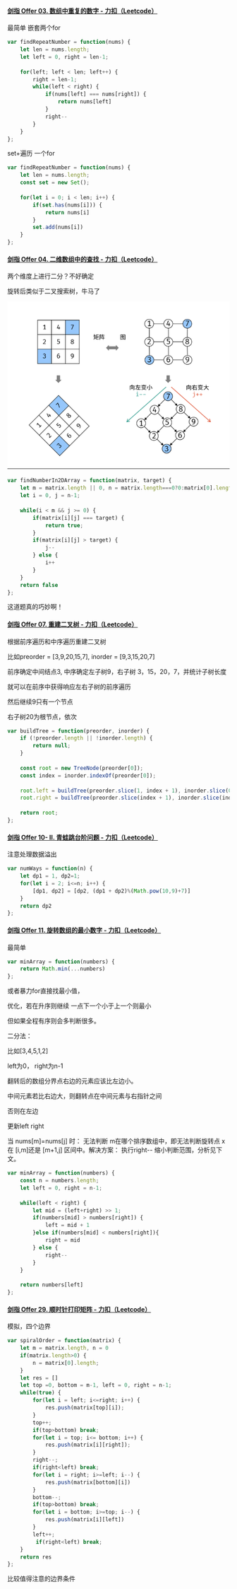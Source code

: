 #### [剑指 Offer 03. 数组中重复的数字 - 力扣（Leetcode）](https://leetcode.cn/problems/shu-zu-zhong-zhong-fu-de-shu-zi-lcof/description/?favorite=xb9nqhhg)

最简单  嵌套两个for

```js
var findRepeatNumber = function(nums) {
    let len = nums.length;
    let left = 0, right = len-1;

    for(left; left < len; left++) {
        right = len-1;
        while(left < right) {
            if(nums[left] === nums[right]) {
                return nums[left]
            }
            right--
        }
    }
};
```

set+遍历  一个for

```js
var findRepeatNumber = function(nums) {
    let len = nums.length;
    const set = new Set();

    for(let i = 0; i < len; i++) {
        if(set.has(nums[i])) {
            return nums[i]
        }
        set.add(nums[i])
    }
};
```

#### [剑指 Offer 04. 二维数组中的查找 - 力扣（Leetcode）](https://leetcode.cn/problems/er-wei-shu-zu-zhong-de-cha-zhao-lcof/?favorite=xb9nqhhg)

两个维度上进行二分？不好确定

旋转后类似于二叉搜索树，牛马了

![image-20230328144001168](剑指offer.assets/image-20230328144001168.png)

```js
var findNumberIn2DArray = function(matrix, target) {
    let m = matrix.length || 0, n = matrix.length===0?0:matrix[0].length
    let i = 0, j = n-1;

    while(i < m && j >= 0) {
        if(matrix[i][j] === target) {
            return true;
        }
        if(matrix[i][j] > target) {
            j--
        } else {
            i++
        }
    }
    return false
};
```

这道题真的巧妙啊！

#### [剑指 Offer 07. 重建二叉树 - 力扣（Leetcode）](https://leetcode.cn/problems/zhong-jian-er-cha-shu-lcof/?favorite=xb9nqhhg)

根据前序遍历和中序遍历重建二叉树

比如preorder = [3,9,20,15,7], inorder = [9,3,15,20,7]

前序确定中间结点3, 中序确定左子树9，右子树 3，15，20，7，并统计子树长度

就可以在前序中获得响应左右子树的前序遍历

然后继续9只有一个节点

右子树20为根节点，依次

```js
var buildTree = function(preorder, inorder) {
    if (!preorder.length || !inorder.length) {
        return null;
    }

    const root = new TreeNode(preorder[0]);
    const index = inorder.indexOf(preorder[0]);

    root.left = buildTree(preorder.slice(1, index + 1), inorder.slice(0, index));
    root.right = buildTree(preorder.slice(index + 1), inorder.slice(index + 1));

    return root;
};
```

#### [剑指 Offer 10- II. 青蛙跳台阶问题 - 力扣（Leetcode）](https://leetcode.cn/problems/qing-wa-tiao-tai-jie-wen-ti-lcof/?favorite=xb9nqhhg)

注意处理数据溢出

```js
var numWays = function(n) {
    let dp1 = 1, dp2=1;
    for(let i = 2; i<=n; i++) {
        [dp1, dp2] = [dp2, (dp1 + dp2)%(Math.pow(10,9)+7)]
    }
    return dp2
};
```

#### [剑指 Offer 11. 旋转数组的最小数字 - 力扣（Leetcode）](https://leetcode.cn/problems/xuan-zhuan-shu-zu-de-zui-xiao-shu-zi-lcof/?favorite=xb9nqhhg)

最简单

```js
var minArray = function(numbers) {
    return Math.min(...numbers)
};
```

或者暴力for直接找最小值，

优化，若在升序则继续 一点下一个小于上一个则最小

但如果全程有序则会多判断很多。

二分法：

比如[3,4,5,1,2]

left为0， right为n-1

翻转后的数组分界点右边的元素应该比左边小。

中间元素若比右边大，则翻转点在中间元素与右指针之间

否则在左边

更新left right

当 nums[m]=nums[j] 时： 无法判断 m在哪个排序数组中，即无法判断旋转点 x 在 \[i,m]还是 \[m+1,j] 区间中。解决方案： 执行right-- 缩小判断范围，分析见下文。

```js
var minArray = function(numbers) {
    const n = numbers.length;
    let left = 0, right = n-1;

    while(left < right) {
        let mid = (left+right) >> 1;
        if(numbers[mid] > numbers[right]) {
            left = mid + 1
        }else if(numbers[mid] < numbers[right]){
            right = mid
        } else {
            right--
        }
    }

    return numbers[left]
};
```

#### [剑指 Offer 29. 顺时针打印矩阵 - 力扣（Leetcode）](https://leetcode.cn/problems/shun-shi-zhen-da-yin-ju-zhen-lcof/description/)

模拟，四个边界

```js
var spiralOrder = function(matrix) {
    let m = matrix.length, n = 0
    if(matrix.length>0) {
        n = matrix[0].length;
    }
    let res = []
    let top =0, bottom = m-1, left = 0, right = n-1;
    while(true) {
        for(let i = left; i<=right; i++) {
            res.push(matrix[top][i]);
        }
        top++;
        if(top>bottom) break;
        for(let i = top; i<= bottom; i++) {
            res.push(matrix[i][right]);
        }
        right--;
        if(right<left) break;
        for(let i = right; i>=left; i--) {
            res.push(matrix[bottom][i])
        }
        bottom--;
        if(top>bottom) break;
        for(let i = bottom; i>=top; i--) {
            res.push(matrix[i][left])
        }
        left++;
         if(right<left) break;
    }
    return res
};
```

比较值得注意的边界条件
